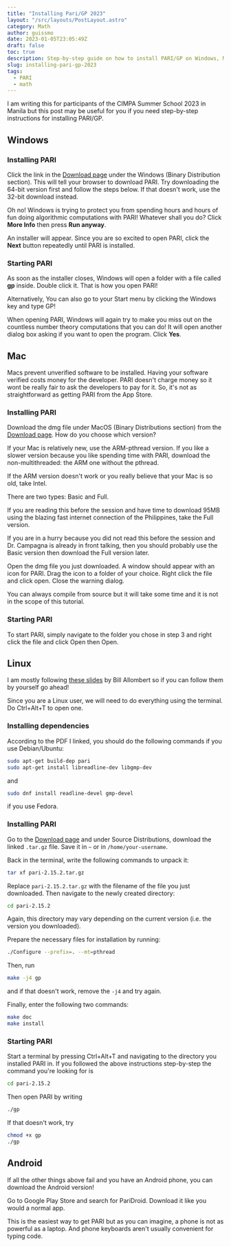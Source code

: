 ```yaml
---
title: "Installing Pari/GP 2023"
layout: "/src/layouts/PostLayout.astro"
category: Math
author: guissmo
date: 2023-01-05T23:05:49Z
draft: false
toc: true
description: Step-by-step guide on how to install PARI/GP on Windows, Mac, and Linux.
slug: installing-pari-gp-2023
tags:
  - PARI
  - math
---
```


I am writing this for participants of the CIMPA Summer School 2023 in Manila but this post may be useful for you if you need step-by-step instructions for installing PARI/GP.

## Windows

### Installing PARI

Click the link in the [Download page](https://pari.math.u-bordeaux.fr/download.html) under the Windows (Binary Distribution section). This will tell your browser to download PARI. Try downloading the 64-bit version first and follow the steps below. If that doesn't work, use the 32-bit download instead.

Oh no! Windows is trying to protect you from spending hours and hours of fun doing algorithmic computations with PARI! Whatever shall you do? Click **More Info** then press **Run anyway**.

An installer will appear. Since you are so excited to open PARI, click the **Next** button repeatedly until PARI is installed.

### Starting PARI

As soon as the installer closes, Windows will open a folder with a file called **gp** inside. Double click it. That is how you open PARI!

Alternatively, You can also go to your Start menu by clicking the Windows key and type GP!

When opening PARI, Windows will again try to make you miss out on the countless number theory computations that you can do! It will open another dialog box asking if you want to open the program. Click **Yes**.

## Mac

Macs prevent unverified software to be installed. Having your software verified costs money for the developer. PARI doesn't charge money so it wont be really fair to ask the developers to pay for it. So, it's not as straightforward as getting PARI from the App Store.

### Installing PARI

Download the dmg file under MacOS (Binary Distributions section) from the [Download page](https://pari.math.u-bordeaux.fr/download.html). How do you choose which version?

If your Mac is relatively new, use the ARM-pthread version. If you like a slower version because you like spending time with PARI, download the non-multithreaded: the ARM one without the pthread.

If the ARM version doesn't work or you really believe that your Mac is so old, take Intel.

There are two types: Basic and Full.

If you are reading this before the session and have time to download 95MB using the blazing fast internet connection of the Philippines, take the Full version.

If you are in a hurry because you did not read this before the session and Dr. Campagna is already in front talking, then you should probably use the Basic version then download the Full version later.

Open the dmg file you just downloaded. A window should appear with an icon for PARI. Drag the icon to a folder of your choice. Right click the file and click open. Close the warning dialog.

You can always compile from source but it will take some time and it is not in the scope of this tutorial.

### Starting PARI

To start PARI, simply navigate to the folder you chose in step 3 and right click the file and click Open then Open.

## Linux

I am mostly following [these slides](https://pari.math.u-bordeaux.fr/Events/PARI2022b/talks/sources.pdf) by Bill Allombert so if you can follow them by yourself go ahead!

Since you are a Linux user, we will need to do everything using the terminal. Do Ctrl+Alt+T to open one.

### Installing dependencies

According to the PDF I linked, you should do the following commands if you use Debian/Ubuntu:

```bash
sudo apt-get build-dep pari
sudo apt-get install libreadline-dev libgmp-dev
```

and

```bash
sudo dnf install readline-devel gmp-devel
```

if you use Fedora.

### Installing PARI

Go to the [Download page](https://pari.math.u-bordeaux.fr/download.html) and under Source Distributions, download the linked `.tar.gz` file. Save it in `~` or in `/home/your-username`.

Back in the terminal, write the following commands to unpack it:

```bash
tar xf pari-2.15.2.tar.gz
```

Replace `pari-2.15.2.tar.gz` with the filename of the file you just downloaded. Then navigate to the newly created directory:

```bash
cd pari-2.15.2
```

Again, this directory may vary depending on the current version (i.e. the version you downloaded).

Prepare the necessary files for installation by running:

```bash
./Configure --prefix=. --mt=pthread
```

Then, run

```bash
make -j4 gp
```

and if that doesn't work, remove the `-j4` and try again.

Finally, enter the following two commands:

```bash
make doc
make install
```

### Starting PARI

Start a terminal by pressing Ctrl+Alt+T and navigating to the directory you installed PARI in. If you followed the above instructions step-by-step the command you're looking for is

```bash
cd pari-2.15.2
```

Then open PARI by writing

```bash
./gp
```

If that doesn't work, try

```bash
chmod +x gp
./gp
```

## Android

If all the other things above fail and you have an Android phone, you can download the Android version!

Go to Google Play Store and search for PariDroid. Download it like you would a normal app.

This is the easiest way to get PARI but as you can imagine, a phone is not as powerful as a laptop. And phone keyboards aren't usually convenient for typing code.
